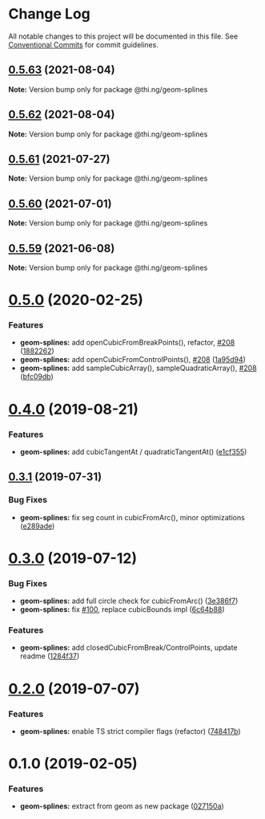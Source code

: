 # Change Log

All notable changes to this project will be documented in this file.
See [Conventional Commits](https://conventionalcommits.org) for commit guidelines.

## [0.5.63](https://github.com/thi-ng/umbrella/compare/@thi.ng/geom-splines@0.5.62...@thi.ng/geom-splines@0.5.63) (2021-08-04)

**Note:** Version bump only for package @thi.ng/geom-splines





## [0.5.62](https://github.com/thi-ng/umbrella/compare/@thi.ng/geom-splines@0.5.61...@thi.ng/geom-splines@0.5.62) (2021-08-04)

**Note:** Version bump only for package @thi.ng/geom-splines





## [0.5.61](https://github.com/thi-ng/umbrella/compare/@thi.ng/geom-splines@0.5.60...@thi.ng/geom-splines@0.5.61) (2021-07-27)

**Note:** Version bump only for package @thi.ng/geom-splines





## [0.5.60](https://github.com/thi-ng/umbrella/compare/@thi.ng/geom-splines@0.5.59...@thi.ng/geom-splines@0.5.60) (2021-07-01)

**Note:** Version bump only for package @thi.ng/geom-splines





## [0.5.59](https://github.com/thi-ng/umbrella/compare/@thi.ng/geom-splines@0.5.58...@thi.ng/geom-splines@0.5.59) (2021-06-08)

**Note:** Version bump only for package @thi.ng/geom-splines





# [0.5.0](https://github.com/thi-ng/umbrella/compare/@thi.ng/geom-splines@0.4.5...@thi.ng/geom-splines@0.5.0) (2020-02-25)


### Features

* **geom-splines:** add openCubicFromBreakPoints(), refactor, [#208](https://github.com/thi-ng/umbrella/issues/208) ([1882262](https://github.com/thi-ng/umbrella/commit/188226216099a33b6251540b497ce8fd946502d8))
* **geom-splines:** add openCubicFromControlPoints(), [#208](https://github.com/thi-ng/umbrella/issues/208) ([1a95d94](https://github.com/thi-ng/umbrella/commit/1a95d94df2396e14247cca84d3add7385d74a693))
* **geom-splines:** add sampleCubicArray(), sampleQuadraticArray(), [#208](https://github.com/thi-ng/umbrella/issues/208) ([bfc09db](https://github.com/thi-ng/umbrella/commit/bfc09db2493d50576c9f57a93273a3bd102b7ad8))





# [0.4.0](https://github.com/thi-ng/umbrella/compare/@thi.ng/geom-splines@0.3.4...@thi.ng/geom-splines@0.4.0) (2019-08-21)

### Features

* **geom-splines:** add cubicTangentAt / quadraticTangentAt() ([e1cf355](https://github.com/thi-ng/umbrella/commit/e1cf355))

## [0.3.1](https://github.com/thi-ng/umbrella/compare/@thi.ng/geom-splines@0.3.0...@thi.ng/geom-splines@0.3.1) (2019-07-31)

### Bug Fixes

* **geom-splines:** fix seg count in cubicFromArc(), minor optimizations ([e289ade](https://github.com/thi-ng/umbrella/commit/e289ade))

# [0.3.0](https://github.com/thi-ng/umbrella/compare/@thi.ng/geom-splines@0.2.1...@thi.ng/geom-splines@0.3.0) (2019-07-12)

### Bug Fixes

* **geom-splines:** add full circle check for cubicFromArc() ([3e386f7](https://github.com/thi-ng/umbrella/commit/3e386f7))
* **geom-splines:** fix [#100](https://github.com/thi-ng/umbrella/issues/100), replace cubicBounds impl ([6c64b88](https://github.com/thi-ng/umbrella/commit/6c64b88))

### Features

* **geom-splines:** add closedCubicFromBreak/ControlPoints, update readme ([1284f37](https://github.com/thi-ng/umbrella/commit/1284f37))

# [0.2.0](https://github.com/thi-ng/umbrella/compare/@thi.ng/geom-splines@0.1.17...@thi.ng/geom-splines@0.2.0) (2019-07-07)

### Features

* **geom-splines:** enable TS strict compiler flags (refactor) ([748417b](https://github.com/thi-ng/umbrella/commit/748417b))

# 0.1.0 (2019-02-05)

### Features

* **geom-splines:** extract from geom as new package ([027150a](https://github.com/thi-ng/umbrella/commit/027150a))
